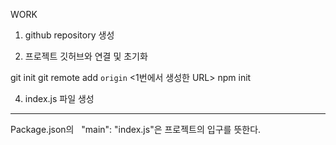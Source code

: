 
WORK


1. github repository 생성

2. 프로젝트 깃허브와 연결 및 초기화

 git init 
 git remote add `origin` <1번에서 생성한 URL>
 npm init

4. index.js 파일 생성

---

Package.json의   "main": "index.js"은 프로젝트의 입구를 뜻한다. 





